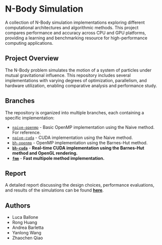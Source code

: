 # N-Body Simulation

A collection of N-Body simulation implementations exploring different computational architectures and algorithmic methods. This project compares performance and accuracy across CPU and GPU platforms, providing a learning and benchmarking resource for high-performance computing applications.

## Project Overview

The N-Body problem simulates the motion of a system of particles under mutual gravitational influence. This repository includes several implementations with varying degrees of optimization, parallelism, and hardware utilization, enabling comparative analysis and performance study.

## Branches

The repository is organized into multiple branches, each containing a specific implementation:

- [`naive-openmp`](https://github.com/AMSC-24-25/06-nbody-06-nbody/tree/naive-openmp) - Basic OpenMP implementation using the Naive method. For reference.
- [`naive-cuda`](https://github.com/AMSC-24-25/06-nbody-06-nbody/tree/naive-cuda) - CUDA implementation using the Naive method.
- [`bh-openmp`](https://github.com/AMSC-24-25/06-nbody-06-nbody/tree/bh-openmp) - OpenMP implementation using the Barnes-Hut method.
- [**`bh-cuda`**](https://github.com/AMSC-24-25/06-nbody-06-nbody/tree/bh-cuda) - **Real-time CUDA implementation using the Barnes-Hut method and OpenGL rendering.**
- [**`fmm`**](https://github.com/AMSC-24-25/06-nbody-06-nbody/tree/FMM) - **Fast multipole method implementation.**

## Report

A detailed report discussing the design choices, performance evaluations, and results of the simulations can be found **[here](AMSC_Project_Report___Group_6.pdf)**.

## Authors

- Luca Ballone  
- Rong Huang  
- Andrea Barletta  
- Yanlong Wang  
- Zhaochen Qiao
